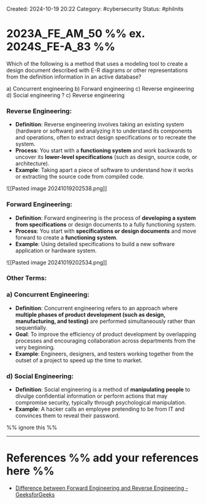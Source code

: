 Created: 2024-10-19 20:22
Category: #cybersecurity
Status: #philnits



# 2023A_FE_AM_50 %% ex. 2024S_FE-A_83 %%

Which of the following is a method that uses a modeling tool to create a design document described with E-R diagrams or other representations from the definition information in an active database?

a) Concurrent engineering
b) Forward engineering
c) Reverse engineering
d) Social engineering
?
c) Reverse engineering

### **Reverse Engineering**:

- **Definition**: Reverse engineering involves taking an existing system (hardware or software) and analyzing it to understand its components and operations, often to extract design specifications or to recreate the system.
- **Process**: You start with a **functioning system** and work backwards to uncover its **lower-level specifications** (such as design, source code, or architecture).
- **Example**: Taking apart a piece of software to understand how it works or extracting the source code from compiled code.

![[Pasted image 20241019202538.png]]

### **Forward Engineering**:

- **Definition**: Forward engineering is the process of **developing a system from specifications** or design documents to a fully functioning system.
- **Process**: You start with **specifications or design documents** and move forward to create a **functioning system**.
- **Example**: Using detailed specifications to build a new software application or hardware system.

![[Pasted image 20241019202534.png]]

### **Other Terms**:

### a) **Concurrent Engineering**:

- **Definition**: Concurrent engineering refers to an approach where **multiple phases of product development (such as design, manufacturing, and testing)** are performed simultaneously rather than sequentially.
- **Goal**: To improve the efficiency of product development by overlapping processes and encouraging collaboration across departments from the very beginning.
- **Example**: Engineers, designers, and testers working together from the outset of a project to speed up the time to market.

### d) **Social Engineering**:

- **Definition**: Social engineering is a method of **manipulating people** to divulge confidential information or perform actions that may compromise security, typically through psychological manipulation.
- **Example**: A hacker calls an employee pretending to be from IT and convinces them to reveal their password.

%% ignore this %%
<!--SR:!2025-07-10,106,290-->
---









# References %% add your references here %%
- [Difference between Forward Engineering and Reverse Engineering - GeeksforGeeks](https://www.geeksforgeeks.org/difference-between-forward-engineering-and-reverse-engineering/)